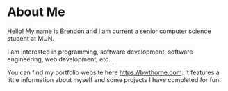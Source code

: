 # About Me

Hello! My name is Brendon and I am current a senior computer science student at MUN. 

I am interested in programming, software development, software engineering, web development, etc...

You can find my portfolio website here https://bwthorne.com. It features a little information about myself and some projects I have completed for fun.

